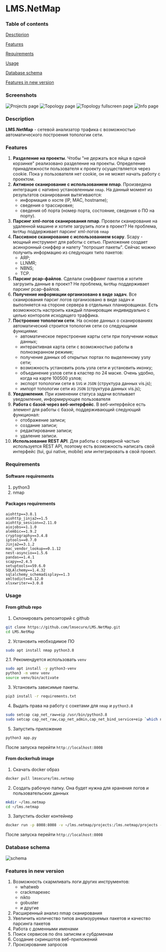 # **LMS.NetMap**

### Table of contents
[Desctiprion](#description)

[Features](#features)

[Requirements](#requirements)

[Usage](#usage)

[Database schema](#database-schema)

[Features in new version](#features-in-new-version)

### Screenshots
![Projects page](docs/screenshots/scr1.png)
![Topology page](docs/screenshots/scr2.png)
![Topology fullscreen page](docs/screenshots/scr3.png)
![Info page](docs/screenshots/scr4.png)

### Description
**LMS.NetMap** - сетевой анализатор трафика с возможностью автоматического построения топологии сети. 

### Features
1. **Разделение на проекты**. Чтобы "не держать все яйца в одной корзинке" реализовано разделение на проекты. Определение принадлежности пользователя к проекту осуществляется через cookie. Пока у пользователя нет cookie, он не может начать работу с проектом.
1. **Активное сканирование с использованием nmap**. Произведена интеграция с нативно установленным `nmap`. На данный момент из результатов сканирования вытягиваются:
    - информация о хосте (IP, MAC, hostname);
    - сведения о трассировке;
    - сведения об порта (номер порта, состояние, сведения о ПО на порту).
1. **Парсинг xml-логов сканирования nmap**. Провели сканирование на удаленной машине и хотите загрузить логи в проект? Не проблема, `NetMap` поддерживает парсинг xml-логов `nmap`
1. **Пассивное сканирование с использованием scapy**. Scapy - мощный инструмент для работы с сетью. Приложение создает асинхронный сниффер и налету "потрошит пакеты". Сейчас можно получить информацию из следующих типо пакетов:
    - ARP;
    - LLNMR;
    - NBNS;
    - TCP.
1. **Парсинг pcap-файлов**. Сделали сниффиинг пакетов и хотите загрузить данные в проект? Не проблема, `NetMap` поддерживает парсинг pcap-файлов.
1. **Получение информации организовано в виде задач**. Все сканирования парсиг логов организовано в виде задач и выполняется на стороне сервера в отдельных планировщиках. Есть возможность настроить каждый планировщик индивидуально с целью контороля исходящего траффика.
1. **Построение топологии сети**. На основе данных о сканированиях автоматический строится топология сети со следующими функциями:
    - автоматическое перестроение карты сети при получении новых данных;
    - интерактивная карта сети с возможностью работы в полноэкранном режиме;
    - получение данных об открытых портах по выделенному узлу сети;
    - возможность установить роль узла сети и установить иконку;
    - объединение узлов сети в кластер по 24 маске. Очень удобно, когда на карте 100500 узлов;
    - экспорт топологии сети в `SVG` и `JSON` (структура данных vis.js);
    - импорт топологии сети из `JSON` (структура данных vis.js);
1. **Уведомления**. При изменении статуса задачи всплывает уведомление, информирующее пользователя
1. **Работа с базой через веб-интерфейс**. В веб-интерфейсе есть элемент для работы с базой, поддерживающий следующий функционал:
    - отображение записи;
    - создание записи;
    - редактирование записи;
    - удаление записи.
1. **Использование REST API**. Для работы с серверной частью используется REST API, поэтому есть возможность написать свой интерфейс (tui, gui native, mobile) или интегрировать в свой проект.

### Requirements
#### Software requirements
1. python3
1. nmap

#### Packages requirements

```
aiohttp==3.8.1
aiohttp_jinja2==1.5
aiohttp_session==2.11.0
aiojobs==1.1.0
alembic==1.9.2
cryptography==3.4.8
iptools==0.7.0
Jinja2==3.1.2
mac_vendor_lookup==0.1.12
nest-asyncio==1.5.6
pandas==1.4.1
scapy==2.4.5
setuptools==59.6.0
SQLAlchemy==1.4.32
sqlalchemy_schemadisplay==1.3
xmltodict==0.12.0
xlsxwriter==3.0.8
```
### Usage
#### From github repo
1. Склонировать репозиторий с github 
```bash
git clone https://github.com/lmsecure/LMS.NetMap.git
cd LMS.NetMap
```
2. Установить необходимое ПО
```bash
sudo apt install nmap python3.8
```
2.1. Рекомендуется использовать `venv`
```bash
sudo apt install -y python3-venv
python3 -m venv venv
source venv/bin/activate
```
3. Установить зависимые пакеты. 
```bash
pip3 install -r requirements.txt
```
4. Выдать права на работу с сокетами для `nmap` и `python3.8`
```bash
sudo setcap cap_net_raw=eip /usr/bin/python3.8
sudo setcap cap_net_raw,cap_net_admin,cap_net_bind_service+eip `which nmap`
```
5. Запустить приложение
```bash
python3 app.py
```
После запуска перейти `http://localhost:8008`
#### From dockerhub image
1. Скачать docker образ
```bash
docker pull lmsecure/lms.netmap
```
2. Создать рабочую папку. Она будет нужна для хранения логов и пользовательских данных
```bash
mkdir ~/lms.netmap
cd ~/lms.netmap
```
3. Запустить docker контейнер
```bash
docker run -p 8008:8008 -v ~/lms.netmap/projects:/lms.netmap/projects -v ~/lms.netmap/logs:/lms.netmap/logs -d lmsecure/lms.netmap:latest
```
После запуска перейти `http://localhost:8008`


### Database schema
![schema](docs/db_schema_full.png)

### Features in new version
1. Возможность скармливать логи других инструментов:
    - whatweb
    - crackmapexec
    - nikto
    - gobuster
    - и другие
1. Расширенный анализ nmap сканирования
1. Увеличить количество типов анализуруемых пакетов и качество парсинга пакетов
1. Работа с доменными именами
1. Поиск сервисов по dns записям и субдоменам
1. Создание скриншотов веб-приложений
1. Проксирование запросов

